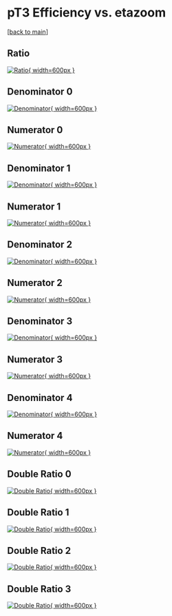 # pT3 Efficiency vs. etazoom

[[back to main](./)]



## Ratio

[![Ratio](../mtv/var/pT3_vtr_211_1_eff_etazoom.png){ width=600px }](../mtv/var/pT3_vtr_211_1_eff_etazoom.pdf)

## Denominator 0

[![Denominator](../mtv/den/pT3_vtr_211_1_eff_etazoom_den0.png){ width=600px }](../mtv/den/pT3_vtr_211_1_eff_etazoom_den0.pdf)

## Numerator 0

[![Numerator](../mtv/num/pT3_vtr_211_1_eff_etazoom_num0.png){ width=600px }](../mtv/num/pT3_vtr_211_1_eff_etazoom_num0.pdf)

## Denominator 1

[![Denominator](../mtv/den/pT3_vtr_211_1_eff_etazoom_den1.png){ width=600px }](../mtv/den/pT3_vtr_211_1_eff_etazoom_den1.pdf)

## Numerator 1

[![Numerator](../mtv/num/pT3_vtr_211_1_eff_etazoom_num1.png){ width=600px }](../mtv/num/pT3_vtr_211_1_eff_etazoom_num1.pdf)

## Denominator 2

[![Denominator](../mtv/den/pT3_vtr_211_1_eff_etazoom_den2.png){ width=600px }](../mtv/den/pT3_vtr_211_1_eff_etazoom_den2.pdf)

## Numerator 2

[![Numerator](../mtv/num/pT3_vtr_211_1_eff_etazoom_num2.png){ width=600px }](../mtv/num/pT3_vtr_211_1_eff_etazoom_num2.pdf)

## Denominator 3

[![Denominator](../mtv/den/pT3_vtr_211_1_eff_etazoom_den3.png){ width=600px }](../mtv/den/pT3_vtr_211_1_eff_etazoom_den3.pdf)

## Numerator 3

[![Numerator](../mtv/num/pT3_vtr_211_1_eff_etazoom_num3.png){ width=600px }](../mtv/num/pT3_vtr_211_1_eff_etazoom_num3.pdf)

## Denominator 4

[![Denominator](../mtv/den/pT3_vtr_211_1_eff_etazoom_den4.png){ width=600px }](../mtv/den/pT3_vtr_211_1_eff_etazoom_den4.pdf)

## Numerator 4

[![Numerator](../mtv/num/pT3_vtr_211_1_eff_etazoom_num4.png){ width=600px }](../mtv/num/pT3_vtr_211_1_eff_etazoom_num4.pdf)

## Double Ratio 0

[![Double Ratio](../mtv/ratio/pT3_vtr_211_1_eff_etazoom_ratio0.png){ width=600px }](../mtv/ratio/pT3_vtr_211_1_eff_etazoom_ratio0.pdf)

## Double Ratio 1

[![Double Ratio](../mtv/ratio/pT3_vtr_211_1_eff_etazoom_ratio1.png){ width=600px }](../mtv/ratio/pT3_vtr_211_1_eff_etazoom_ratio1.pdf)

## Double Ratio 2

[![Double Ratio](../mtv/ratio/pT3_vtr_211_1_eff_etazoom_ratio2.png){ width=600px }](../mtv/ratio/pT3_vtr_211_1_eff_etazoom_ratio2.pdf)

## Double Ratio 3

[![Double Ratio](../mtv/ratio/pT3_vtr_211_1_eff_etazoom_ratio3.png){ width=600px }](../mtv/ratio/pT3_vtr_211_1_eff_etazoom_ratio3.pdf)

